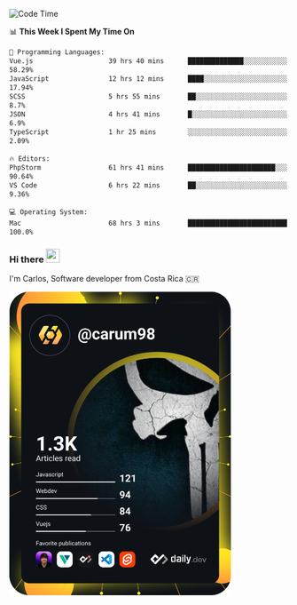 
<!--START_SECTION:waka-->
![Code Time](http://img.shields.io/badge/Code%20Time-8%2C344%20hrs%2017%20mins-blue)

📊 **This Week I Spent My Time On** 

```text
💬 Programming Languages: 
Vue.js                   39 hrs 40 mins      ██████████████░░░░░░░░░░░   58.29% 
JavaScript               12 hrs 12 mins      ████░░░░░░░░░░░░░░░░░░░░░   17.94% 
SCSS                     5 hrs 55 mins       ██░░░░░░░░░░░░░░░░░░░░░░░   8.7% 
JSON                     4 hrs 41 mins       █░░░░░░░░░░░░░░░░░░░░░░░░   6.9% 
TypeScript               1 hr 25 mins        ░░░░░░░░░░░░░░░░░░░░░░░░░   2.09%

🔥 Editors: 
PhpStorm                 61 hrs 41 mins      ██████████████████████░░░   90.64% 
VS Code                  6 hrs 22 mins       ██░░░░░░░░░░░░░░░░░░░░░░░   9.36%

💻 Operating System: 
Mac                      68 hrs 3 mins       █████████████████████████   100.0%

```


<!--END_SECTION:waka-->

### Hi there <img src="https://media.giphy.com/media/hvRJCLFzcasrR4ia7z/giphy.gif" width="25px" height="25px">

I'm Carlos, Software developer from Costa Rica 🇨🇷

<a href="https://app.daily.dev/carum98"><img src="https://github.com/carum98/carum98/blob/main/devcard.svg" width="400" alt="Carlos Umaña Acevedo's Dev Card"/></a>
